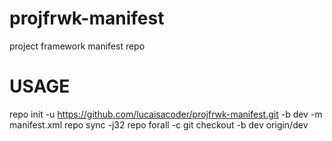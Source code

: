 # projfrwk-manifest
project framework manifest repo


# USAGE
  repo init -u https://github.com/lucaisacoder/projfrwk-manifest.git -b dev -m manifest.xml
  repo sync -j32
  repo forall -c git checkout -b dev origin/dev
